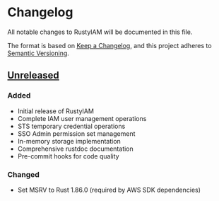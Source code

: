 # Changelog

All notable changes to RustyIAM will be documented in this file.

The format is based on [Keep a Changelog](https://keepachangelog.com/en/1.0.0/),
and this project adheres to [Semantic Versioning](https://semver.org/spec/v2.0.0.html).

## [Unreleased]

### Added
- Initial release of RustyIAM
- Complete IAM user management operations
- STS temporary credential operations
- SSO Admin permission set management
- In-memory storage implementation
- Comprehensive rustdoc documentation
- Pre-commit hooks for code quality

### Changed
- Set MSRV to Rust 1.86.0 (required by AWS SDK dependencies)

[Unreleased]: https://github.com/Lsh0x/AMI.rs/commits/main
